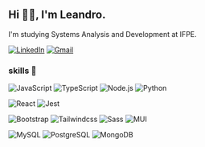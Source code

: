 ## Hi 🖐🏻, I'm Leandro.

I'm studying Systems Analysis and Development at IFPE.

[![LinkedIn](https://custom-icon-badges.demolab.com/badge/LinkedIn-0d0d0d?style=flat&logo=linkedin-white&logoColor=fff)](https://www.linkedin.com/in/leandrosilvaz/)
[![Gmail](https://img.shields.io/badge/Gmail-0d0d0d?style=flat-square&logo=gmail&logoColor=white)](mailto:leandrosilvazw25@gmail.com)

###

### skills 🧠

![JavaScript](https://img.shields.io/badge/JavaScript-0d0d0d?style=flat-square&logo=javascript&logoColor=F7DF1E)
![TypeScript](https://img.shields.io/badge/TypeScript-0d0d0d?style=flat-square&logo=typescript&logoColor=3178C6)
![Node.js](https://img.shields.io/badge/Node.js-0d0d0d?style=flat-square&logo=nodedotjs&logoColor=339933)
![Python](https://img.shields.io/badge/Python-0d0d0d?style=flat-square&logo=python&logoColor=3776AB)

![React](https://img.shields.io/badge/React-0d0d0d?style=flat-square&logo=react&logoColor=61DBFB)
![Jest](https://img.shields.io/badge/Jest-0d0d0d?style=flat-square&logo=jest&logoColor=C21325)

![Bootstrap](https://img.shields.io/badge/Bootstrap-0d0d0d?style=flat-square&logo=bootstrap)
![Tailwindcss](https://img.shields.io/badge/Tailwindcss-0d0d0d?style=flat-square&logo=tailwindcss)
![Sass](https://img.shields.io/badge/Sass-0d0d0d?style=flat-square&logo=sass)
![MUI](https://img.shields.io/badge/MUI-0d0d0d?style=flat-square&logo=mui)

![MySQL](https://img.shields.io/badge/MySQL-0d0d0d?style=flat-square&logo=mysql&logoColor=4479A1)
![PostgreSQL](https://img.shields.io/badge/PostgreSQL-0d0d0d?style=flat-square&logo=postgresql&logoColor=4169E1)
![MongoDB](https://img.shields.io/badge/MongoDB-0d0d0d?style=flat-square&logo=mongodb&logoColor=47A248)

